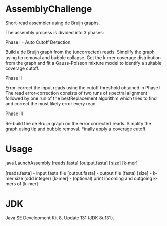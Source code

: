 # AssemblyChallenge
Short-read assembler using de Bruijn graphs.

The assembly process is divided into 3 phases:

Phase I - Auto Cutoff Detection

Build a de Bruijn graph from the (uncorrected) reads. Simplify the graph using tip removal and bubble collapse. Get
the k-mer coverage distribution from the graph and fit a Gauss-Poisson mixture model to identify a suitable
coverage cutoff.

Phase II

Error-correct the input reads using the cutoff threshold obtained in Phase I. The read error-correction consists
of two runs of spectral alignment followed by one run of the bestReplacement algorithm which tries to find and
correct the most likely error every read.

Phase III

Re-build the de Bruijn graph on the error corrected reads. Simplify the graph using tip and bubble removal. Finally
apply a coverage cutoff.

# Usage
java LaunchAssembly [reads.fasta] [output.fasta] [size] [k-mer]

[reads.fasta] - input fasta file
[output.fasta] - output file (fasta)
[size] - k-mer size (odd integer)
[k-mer] - (optional) print incoming and outgoing k-mers of [k-mer]

# JDK
Java SE Development Kit 8, Update 131 (JDK 8u131).




